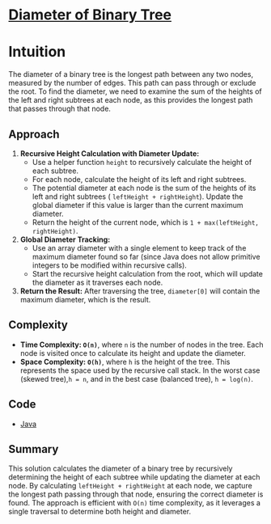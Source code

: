 # [Diameter of Binary Tree](https://leetcode.com/problems/diameter-of-binary-tree/description/)

# Intuition

The diameter of a binary tree is the longest path between any two nodes, measured by the number of edges. This path can
pass through or exclude the root. To find the diameter, we need to examine the sum of the heights of the left and right
subtrees at each node, as this provides the longest path that passes through that node.

## Approach

1. **Recursive Height Calculation with Diameter Update:**
    - Use a helper function `height` to recursively calculate the height of each subtree.
    - For each node, calculate the height of its left and right subtrees.
    - The potential diameter at each node is the sum of the heights of its left and right subtrees (
      `leftHeight + rightHeight`). Update the global diameter if this value is larger than the current maximum diameter.
    - Return the height of the current node, which is `1 + max(leftHeight, rightHeight)`.
2. **Global Diameter Tracking:**
    - Use an array diameter with a single element to keep track of the maximum diameter found so far (since Java
      does not allow primitive integers to be modified within recursive calls).
    - Start the recursive height calculation from the root, which will update the diameter as it traverses each node.
3. **Return the Result:** After traversing the tree, `diameter[0]` will contain the maximum diameter, which is the
   result.

## Complexity

- **Time Complexity: `O(n)`**, where `n` is the number of nodes in the tree. Each node is visited once to calculate its
  height and update the diameter.
- **Space Complexity: `O(h)`**, where `h` is the height of the tree. This represents the space used by the recursive
  call stack. In the worst case (skewed tree),`h = n`, and in the best case (balanced tree), `h = log(n)`.

## Code

- [Java](../src/main/java/io/dksifoua/leetcode/diameterofbinarytree/Solution.java)

## Summary

This solution calculates the diameter of a binary tree by recursively determining the height of each subtree while
updating the diameter at each node. By calculating `leftHeight + rightHeight` at each node, we capture the longest path
passing through that node, ensuring the correct diameter is found. The approach is efficient with `O(n)` time
complexity, as it leverages a single traversal to determine both height and diameter.